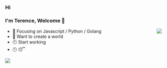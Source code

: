### Hi

### I'm Terence, Welcome 👋

<img align="right" src="https://github-readme-stats.vercel.app/api?username=Terencesun&hide=issues&show_icons=true&include_all_commits=true">

- :orange_book: Focusing on Javascript / Python / Golang
- :hammer: Want to create a world
- :clock10: Start working
- :clock12: :sleeping:

<img align="left" src="https://github-readme-stats.vercel.app/api/top-langs/?username=Terencesun&hide=java&layout=compact">

